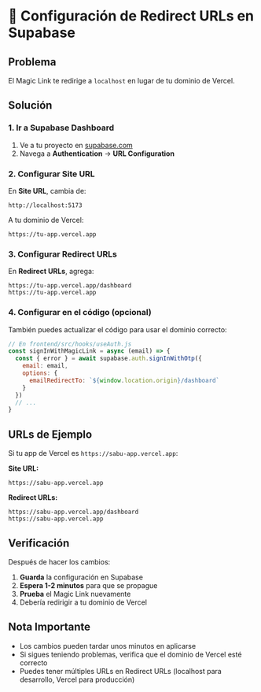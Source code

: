 # 🔧 Configuración de Redirect URLs en Supabase

## Problema
El Magic Link te redirige a `localhost` en lugar de tu dominio de Vercel.

## Solución

### 1. Ir a Supabase Dashboard
1. Ve a tu proyecto en [supabase.com](https://supabase.com)
2. Navega a **Authentication** → **URL Configuration**

### 2. Configurar Site URL
En **Site URL**, cambia de:
```
http://localhost:5173
```
A tu dominio de Vercel:
```
https://tu-app.vercel.app
```

### 3. Configurar Redirect URLs
En **Redirect URLs**, agrega:
```
https://tu-app.vercel.app/dashboard
https://tu-app.vercel.app
```

### 4. Configurar en el código (opcional)
También puedes actualizar el código para usar el dominio correcto:

```javascript
// En frontend/src/hooks/useAuth.js
const signInWithMagicLink = async (email) => {
  const { error } = await supabase.auth.signInWithOtp({
    email: email,
    options: {
      emailRedirectTo: `${window.location.origin}/dashboard`
    }
  })
  // ...
}
```

## URLs de Ejemplo

Si tu app de Vercel es `https://sabu-app.vercel.app`:

**Site URL:**
```
https://sabu-app.vercel.app
```

**Redirect URLs:**
```
https://sabu-app.vercel.app/dashboard
https://sabu-app.vercel.app
```

## Verificación

Después de hacer los cambios:
1. **Guarda** la configuración en Supabase
2. **Espera 1-2 minutos** para que se propague
3. **Prueba** el Magic Link nuevamente
4. Debería redirigir a tu dominio de Vercel

## Nota Importante

- Los cambios pueden tardar unos minutos en aplicarse
- Si sigues teniendo problemas, verifica que el dominio de Vercel esté correcto
- Puedes tener múltiples URLs en Redirect URLs (localhost para desarrollo, Vercel para producción)
